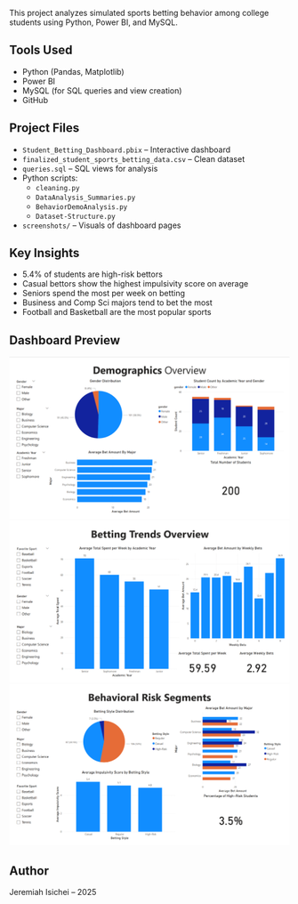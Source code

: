 
This project analyzes simulated sports betting behavior among college students using Python, Power BI, and MySQL.

## Tools Used
- Python (Pandas, Matplotlib)
- Power BI
- MySQL (for SQL queries and view creation)
- GitHub

## Project Files
- `Student_Betting_Dashboard.pbix` – Interactive dashboard
- `finalized_student_sports_betting_data.csv` – Clean dataset
- `queries.sql` – SQL views for analysis
- Python scripts:
  - `cleaning.py`
  - `DataAnalysis_Summaries.py`
  - `BehaviorDemoAnalysis.py`
  - `Dataset-Structure.py`
- `screenshots/` – Visuals of dashboard pages

## Key Insights
- 5.4% of students are high-risk bettors
- Casual bettors show the highest impulsivity score on average
- Seniors spend the most per week on betting
- Business and Comp Sci majors tend to bet the most
- Football and Basketball are the most popular sports

## Dashboard Preview
![Demographics](Demographics%20Overview.png)
![Betting Trends](Betting%20Trends%20Overview.png)
![Behavioral Segments](Behavioral%20Risk%20Segments.png)

## Author
Jeremiah Isichei – 2025
